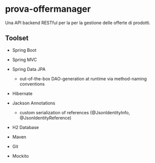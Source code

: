 # prova-offermanager

Una API backend RESTful per la per la gestione delle offerte di prodotti.

## Toolset
- Spring Boot
- Spring MVC
- Spring Data JPA
  - out-of-the-box DAO-generation at runtime via method-naming conventions

- Hibernate
- Jackson Annotations
  - custom serialization of references (@JsonIdentityInfo, @JsonIdentityReference)
- H2 Database

- Maven
- Git
- Mockito
